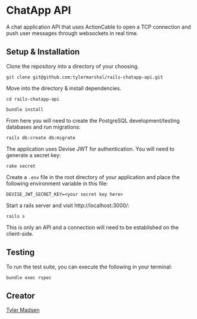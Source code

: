 # ChatApp API

A chat application API that uses ActionCable to open a TCP connection and push user messages through websockets in real time. 

## Setup & Installation

Clone the repository into a directory of your choosing.

```
git clone git@github.com:tylermarshal/rails-chatapp-api.git
```

Move into the directory & install dependencies.

```
cd rails-chatapp-api
```
```
bundle install
```

From here you will need to create the PostgreSQL development/testing databases and run migrations:

```
rails db:create db:migrate
```

The application uses Devise JWT for authentication. You will need to generate a secret key:

```
rake secret
```

Create a `.env` file in the root directory of your application and place the following environment variable in this file:

```
DEVISE_JWT_SECRET_KEY=<your secret key here>
```

Start a rails server and visit http://localhost:3000/:

```
rails s
```

This is only an API and a connection will need to be established on the client-side.


## Testing

To run the test suite, you can execute the following in your terminal:

```
bundle exec rspec
```

## Creator
[Tyler Madsen](https://github.com/tylermarshal)


